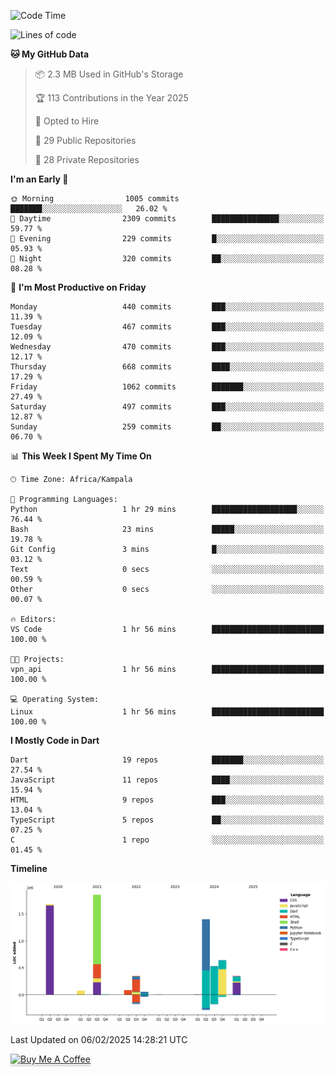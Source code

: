 <!--START_SECTION:waka-->
![Code Time](http://img.shields.io/badge/Code%20Time-946%20hrs%2049%20mins-blue)

![Lines of code](https://img.shields.io/badge/From%20Hello%20World%20I%27ve%20Written-7.0%20million%20lines%20of%20code-blue)

**🐱 My GitHub Data** 

> 📦 2.3 MB Used in GitHub's Storage 
 > 
> 🏆 113 Contributions in the Year 2025
 > 
> 💼 Opted to Hire
 > 
> 📜 29 Public Repositories 
 > 
> 🔑 28 Private Repositories 
 > 
**I'm an Early 🐤** 

```text
🌞 Morning                1005 commits        ███████░░░░░░░░░░░░░░░░░░   26.02 % 
🌆 Daytime                2309 commits        ███████████████░░░░░░░░░░   59.77 % 
🌃 Evening                229 commits         █░░░░░░░░░░░░░░░░░░░░░░░░   05.93 % 
🌙 Night                  320 commits         ██░░░░░░░░░░░░░░░░░░░░░░░   08.28 % 
```
📅 **I'm Most Productive on Friday** 

```text
Monday                   440 commits         ███░░░░░░░░░░░░░░░░░░░░░░   11.39 % 
Tuesday                  467 commits         ███░░░░░░░░░░░░░░░░░░░░░░   12.09 % 
Wednesday                470 commits         ███░░░░░░░░░░░░░░░░░░░░░░   12.17 % 
Thursday                 668 commits         ████░░░░░░░░░░░░░░░░░░░░░   17.29 % 
Friday                   1062 commits        ███████░░░░░░░░░░░░░░░░░░   27.49 % 
Saturday                 497 commits         ███░░░░░░░░░░░░░░░░░░░░░░   12.87 % 
Sunday                   259 commits         ██░░░░░░░░░░░░░░░░░░░░░░░   06.70 % 
```


📊 **This Week I Spent My Time On** 

```text
🕑︎ Time Zone: Africa/Kampala

💬 Programming Languages: 
Python                   1 hr 29 mins        ███████████████████░░░░░░   76.44 % 
Bash                     23 mins             █████░░░░░░░░░░░░░░░░░░░░   19.78 % 
Git Config               3 mins              █░░░░░░░░░░░░░░░░░░░░░░░░   03.12 % 
Text                     0 secs              ░░░░░░░░░░░░░░░░░░░░░░░░░   00.59 % 
Other                    0 secs              ░░░░░░░░░░░░░░░░░░░░░░░░░   00.07 % 

🔥 Editors: 
VS Code                  1 hr 56 mins        █████████████████████████   100.00 % 

🐱‍💻 Projects: 
vpn_api                  1 hr 56 mins        █████████████████████████   100.00 % 

💻 Operating System: 
Linux                    1 hr 56 mins        █████████████████████████   100.00 % 
```

**I Mostly Code in Dart** 

```text
Dart                     19 repos            ███████░░░░░░░░░░░░░░░░░░   27.54 % 
JavaScript               11 repos            ████░░░░░░░░░░░░░░░░░░░░░   15.94 % 
HTML                     9 repos             ███░░░░░░░░░░░░░░░░░░░░░░   13.04 % 
TypeScript               5 repos             ██░░░░░░░░░░░░░░░░░░░░░░░   07.25 % 
C                        1 repo              ░░░░░░░░░░░░░░░░░░░░░░░░░   01.45 % 
```



**Timeline**

![Lines of Code chart](https://raw.githubusercontent.com/drexhacker/drexhacker/main/assets/bar_graph.png)


 Last Updated on 06/02/2025 14:28:21 UTC
<!--END_SECTION:waka-->

<a href="https://www.buymeacoffee.com/drexsoftorg" target="_blank"><img src="https://www.buymeacoffee.com/assets/img/custom_images/orange_img.png" alt="Buy Me A Coffee" style="height: 41px !important;width: 174px !important;box-shadow: 0px 3px 2px 0px rgba(190, 190, 190, 0.5) !important;-webkit-box-shadow: 0px 3px 2px 0px rgba(190, 190, 190, 0.5) !important;" ></a>


<!---
drexhacker/drexhacker is a ✨ special ✨ repository because its `README.md` (this file) appears on your GitHub profile.
You can click the Preview link to take a look at your changes.
--->
